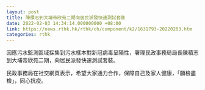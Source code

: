 ```yaml
---
layout: post
title: 陳積志到大埔帝欣苑二期向居民派發快速測試套裝
date: 2022-02-03 14:34:14.000000000 +08:00
link: https://news.rthk.hk/rthk/ch/component/k2/1631793-20220203.htm
categories: rthk
---
```


因應污水監測區域採集到污水樣本對新冠病毒呈陽性，署理民政事務局局長陳積志到大埔帝欣苑二期，向居民派發快速測試套裝。

民政事務局在社交網頁表示，希望大家通力合作，保障自己及家人健康，「願檢盡檢」，同心抗疫。
